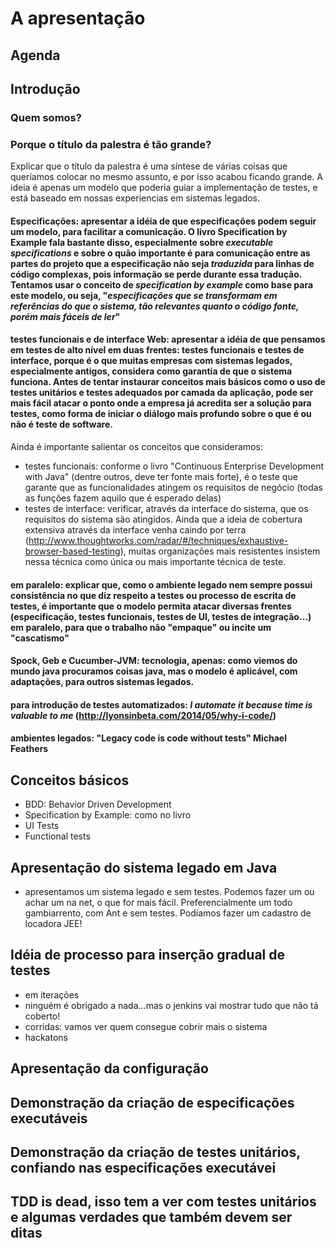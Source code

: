 # A apresentação

## Agenda
## Introdução
### Quem somos?
### Porque o título da palestra é tão grande? 

Explicar que o título da palestra é uma síntese de várias coisas que queríamos colocar
no mesmo assunto, e por isso acabou ficando grande. A ideia é apenas um modelo que poderia guiar a implementação de testes, e está baseado em nossas experiencias em sistemas legados.
#### Especificações: apresentar a idéia de que especificações podem seguir um modelo, para facilitar a comunicação. O livro Specification by Example fala bastante disso, especialmente sobre *executable specifications* e sobre o quão importante é para comunicação entre as partes do projeto que a especificação não seja *traduzida* para linhas de código complexas, pois informação se perde durante essa tradução. Tentamos usar o conceito de *specification by example* como base para este modelo, ou seja, "*especificações que se transformam em referências do que o sistema, tão relevantes quanto o código fonte, porém mais fáceis de ler*"
#### testes funcionais e de interface Web: apresentar a idéia de que pensamos em testes de alto nível em duas frentes: testes funcionais e testes de interface, porque é o que muitas empresas com sistemas legados, especialmente antigos, considera como garantia de que o sistema funciona. Antes de tentar instaurar conceitos mais básicos como o uso de testes unitários e testes adequados por camada da aplicação, pode ser mais fácil atacar o ponto onde a empresa já acredita ser a solução para testes, como forma de iniciar o diálogo mais profundo sobre o que é ou não é teste de software.
Ainda é importante salientar os conceitos que consideramos:
* testes funcionais: conforme o livro "Continuous Enterprise Development with Java" (dentre outros, deve ter fonte mais forte), é o teste que garante que as funcionalidades atingem os requisitos de negócio (todas as funções fazem aquilo que é esperado delas)
* testes de interface: verificar, através da interface do sistema, que os requisitos do sistema são atingidos. Ainda que a ideia de cobertura extensiva através da interface venha caindo por terra (http://www.thoughtworks.com/radar/#/techniques/exhaustive-browser-based-testing), muitas organizações mais resistentes insistem nessa técnica como única ou mais importante técnica de teste.

#### em paralelo: explicar que, como o ambiente legado nem sempre possui consistência no que diz respeito a testes ou processo de escrita de testes, é importante que o modelo permita atacar diversas frentes (especificação, testes funcionais, testes de UI, testes de integração...) em paralelo, para que o trabalho não "empaque" ou incite um "cascatismo"
#### Spock, Geb e Cucumber-JVM: tecnologia, apenas: como viemos do mundo java procuramos coisas java, mas o modelo é aplicável, com adaptações, para outros sistemas legados.
#### para introdução de testes automatizados: *I automate it because time is valuable to me* (http://lyonsinbeta.com/2014/05/why-i-code/)
#### ambientes legados: "Legacy code is code without tests" Michael Feathers

## Conceitos básicos
* BDD: Behavior Driven Development
* Specification by Example: como no livro
* UI Tests
* Functional tests

## Apresentação do sistema legado em Java
* apresentamos um sistema legado e sem testes. Podemos fazer um ou achar um na net, o que for mais fácil. Preferencialmente um todo gambiarrento, com Ant e sem testes. Podíamos fazer um cadastro de locadora JEE!
## Idéia de processo para inserção gradual de testes
* em iterações
* ninguém é obrigado a nada...mas o jenkins vai mostrar tudo que não tá coberto!
* corridas: vamos ver quem consegue cobrir mais o sistema
* hackatons
## Apresentação da configuração
## Demonstração da criação de especificações executáveis
## Demonstração da criação de testes unitários, confiando nas especificações executávei
## TDD is dead, isso tem a ver com testes unitários e algumas verdades que também devem ser ditas


